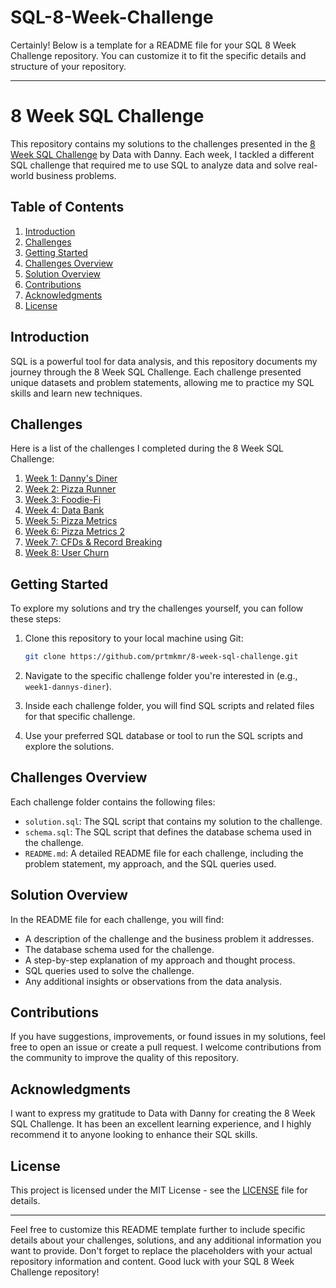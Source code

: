 # SQL-8-Week-Challenge

Certainly! Below is a template for a README file for your SQL 8 Week Challenge repository. You can customize it to fit the specific details and structure of your repository.

---

# 8 Week SQL Challenge

This repository contains my solutions to the challenges presented in the [8 Week SQL Challenge](https://8weeksqlchallenge.com/) by Data with Danny. Each week, I tackled a different SQL challenge that required me to use SQL to analyze data and solve real-world business problems.

## Table of Contents

1. [Introduction](#introduction)
2. [Challenges](#challenges)
3. [Getting Started](#getting-started)
4. [Challenges Overview](#challenges-overview)
5. [Solution Overview](#solution-overview)
6. [Contributions](#contributions)
7. [Acknowledgments](#acknowledgments)
8. [License](#license)

## Introduction

SQL is a powerful tool for data analysis, and this repository documents my journey through the 8 Week SQL Challenge. Each challenge presented unique datasets and problem statements, allowing me to practice my SQL skills and learn new techniques.

## Challenges

Here is a list of the challenges I completed during the 8 Week SQL Challenge:

1. [Week 1: Danny's Diner](week1-dannys-diner)
2. [Week 2: Pizza Runner](week2-pizza-runner)
3. [Week 3: Foodie-Fi](week3-foodie-fi)
4. [Week 4: Data Bank](week4-data-bank)
5. [Week 5: Pizza Metrics](week5-pizza-metrics)
6. [Week 6: Pizza Metrics 2](week6-pizza-metrics-2)
7. [Week 7: CFDs & Record Breaking](week7-cfds-and-record-breaking)
8. [Week 8: User Churn](week8-user-churn)

## Getting Started

To explore my solutions and try the challenges yourself, you can follow these steps:

1. Clone this repository to your local machine using Git:

   ```bash
   git clone https://github.com/prtmkmr/8-week-sql-challenge.git
   ```

2. Navigate to the specific challenge folder you're interested in (e.g., `week1-dannys-diner`).

3. Inside each challenge folder, you will find SQL scripts and related files for that specific challenge.

4. Use your preferred SQL database or tool to run the SQL scripts and explore the solutions.

## Challenges Overview

Each challenge folder contains the following files:

- `solution.sql`: The SQL script that contains my solution to the challenge.
- `schema.sql`: The SQL script that defines the database schema used in the challenge.
- `README.md`: A detailed README file for each challenge, including the problem statement, my approach, and the SQL queries used.

## Solution Overview

In the README file for each challenge, you will find:

- A description of the challenge and the business problem it addresses.
- The database schema used for the challenge.
- A step-by-step explanation of my approach and thought process.
- SQL queries used to solve the challenge.
- Any additional insights or observations from the data analysis.

## Contributions

If you have suggestions, improvements, or found issues in my solutions, feel free to open an issue or create a pull request.
I welcome contributions from the community to improve the quality of this repository.

## Acknowledgments

I want to express my gratitude to Data with Danny for creating the 8 Week SQL Challenge.
It has been an excellent learning experience, and I highly recommend it to anyone looking to enhance their SQL skills.

## License

This project is licensed under the MIT License - see the [LICENSE](LICENSE) file for details.

---

Feel free to customize this README template further to include specific details about your challenges, solutions, and any additional information you want to provide. Don't forget to replace the placeholders with your actual repository information and content. Good luck with your SQL 8 Week Challenge repository!

